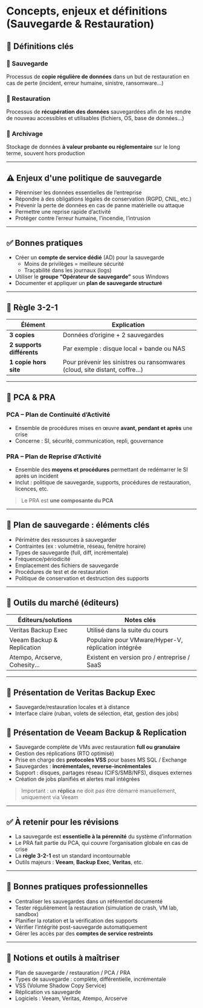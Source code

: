 # Concepts, enjeux et définitions (Sauvegarde & Restauration)
## 🧱 Définitions clés

### 🔹 Sauvegarde

Processus de **copie régulière de données** dans un but de restauration en cas de perte (incident, erreur humaine, sinistre, ransomware…)

### 🔹 Restauration

Processus de **récupération des données** sauvegardées afin de les rendre de nouveau accessibles et utilisables (fichiers, OS, base de données…)

### 🔹 Archivage

Stockage de données **à valeur probante ou réglementaire** sur le long terme, souvent hors production

---

## ⚠️ Enjeux d'une politique de sauvegarde

- Pérenniser les données essentielles de l’entreprise
- Répondre à des obligations légales de conservation (RGPD, CNIL, etc.)
- Prévenir la perte de données en cas de panne matérielle ou attaque
- Permettre une reprise rapide d’activité
- Protéger contre l’erreur humaine, l’incendie, l’intrusion

---

## ✅ Bonnes pratiques

- Créer un **compte de service dédié** (AD) pour la sauvegarde
    - Moins de privilèges = meilleure sécurité
    - Traçabilité dans les journaux (logs)
- Utiliser le **groupe “Opérateur de sauvegarde”** sous Windows
- Documenter et appliquer un **plan de sauvegarde structuré**

---

## 🔁 Règle 3-2-1

|Élément|Explication|
|---|---|
|**3 copies**|Données d’origine + 2 sauvegardes|
|**2 supports différents**|Par exemple : disque local + bande ou NAS|
|**1 copie hors site**|Pour prévenir les sinistres ou ransomwares (cloud, site distant, coffre…)|

---

## 🔄 PCA & PRA

### PCA – Plan de Continuité d’Activité

- Ensemble de procédures mises en œuvre **avant, pendant et après** une crise
- Concerne : SI, sécurité, communication, repli, gouvernance

### PRA – Plan de Reprise d’Activité

- Ensemble des **moyens et procédures** permettant de redémarrer le SI après un incident
- Inclut : politique de sauvegarde, supports, procédures de restauration, licences, etc.

> Le PRA est **une composante du PCA**

---

## 📄 Plan de sauvegarde : éléments clés

- Périmètre des ressources à sauvegarder
- Contraintes (ex : volumétrie, réseau, fenêtre horaire)
- Types de sauvegarde (full, diff, incrémentale)
- Fréquence/périodicité
- Emplacement des fichiers de sauvegarde
- Procédures de test et de restauration
- Politique de conservation et destruction des supports

---

## 💽 Outils du marché (éditeurs)

|Éditeurs/solutions|Notes clés|
|---|---|
|Veritas Backup Exec|Utilisé dans la suite du cours|
|Veeam Backup & Replication|Populaire pour VMware/Hyper-V, réplication intégrée|
|Atempo, Arcserve, Cohesity...|Existent en version pro / entreprise / SaaS|

---

## 🧰 Présentation de Veritas Backup Exec

- Sauvegarde/restauration locales et à distance
- Interface claire (ruban, volets de sélection, état, gestion des jobs)

## 🧰 Présentation de Veeam Backup & Replication

- Sauvegarde complète de VMs avec restauration **full ou granulaire**
- Gestion des réplications (RTO optimisé)
- Prise en charge des **protocoles VSS** pour bases MS SQL / Exchange
- Sauvegardes : **incrémentales, reverse-incrémentales**
- Support : disques, partages réseau (CIFS/SMB/NFS), disques externes
- Création de jobs planifiés et alertes mail intégrées

> Important : un **réplica** ne doit pas être démarré manuellement, uniquement via Veeam

---

## ✅ À retenir pour les révisions

- La sauvegarde est **essentielle à la pérennité** du système d’information
- Le PRA fait partie du PCA, qui couvre l’organisation globale en cas de crise
- La **règle 3-2-1** est un standard incontournable
- Outils majeurs : **Veeam**, **Backup Exec**, **Veritas**, etc.

---

## 📌 Bonnes pratiques professionnelles

- Centraliser les sauvegardes dans un référentiel documenté
- Tester régulièrement la restauration (simulation de crash, VM lab, sandbox)
- Planifier la rotation et la vérification des supports
- Vérifier l’intégrité post-sauvegarde automatiquement
- Gérer les accès par des **comptes de service restreints**

---

## 🔗 Notions et outils à maîtriser

- Plan de sauvegarde / restauration / PCA / PRA
- Types de sauvegarde : complète, différentielle, incrémentale
- VSS (Volume Shadow Copy Service)
- Réplication vs sauvegarde
- Logiciels : Veeam, Veritas, Atempo, Arcserve